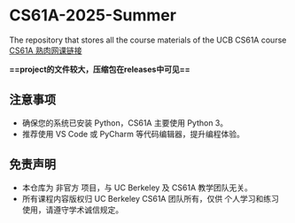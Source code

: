 # CS61A-2025-Summer
The repository that stores all the course materials of the UCB CS61A course
[CS61A 熟肉网课链接](https://www.bilibili.com/video/BV1sy411z7nA/?spm_id_from=333.337.search-card.all.click)

**==project的文件较大，压缩包在releases中可见==**

## 注意事项
- 确保您的系统已安装 Python，CS61A 主要使用 Python 3。
- 推荐使用 VS Code 或 PyCharm 等代码编辑器，提升编程体验。
## 免责声明
- 本仓库为 非官方 项目，与 UC Berkeley 及 CS61A 教学团队无关。
- 所有课程内容版权归 UC Berkeley CS61A 团队所有，仅供 个人学习和练习 使用，请遵守学术诚信规定。
